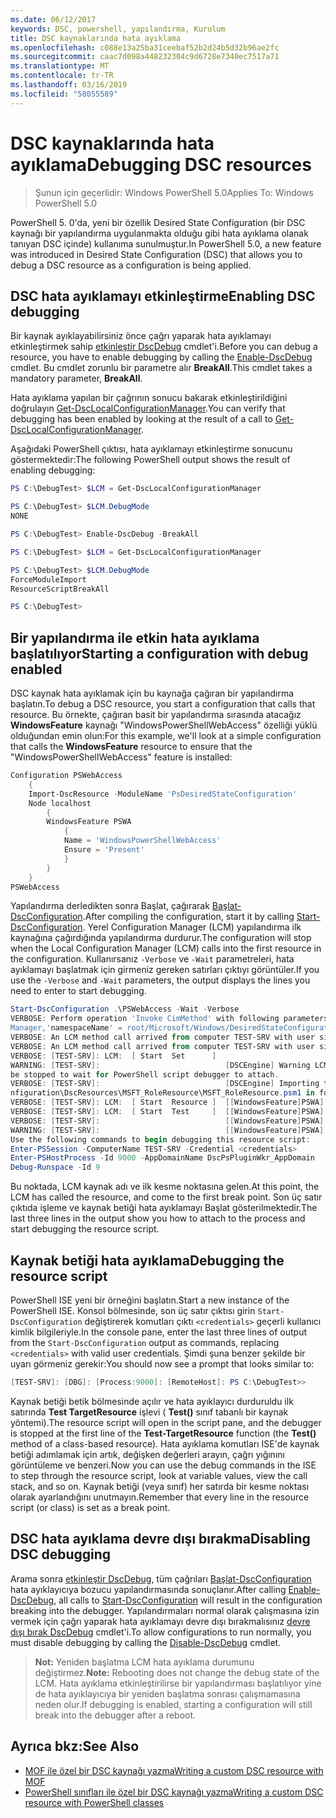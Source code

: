 ```yaml
---
ms.date: 06/12/2017
keywords: DSC, powershell, yapılandırma, Kurulum
title: DSC kaynaklarında hata ayıklama
ms.openlocfilehash: c088e13a25ba31ceebaf52b2d24b5d32b96ae2fc
ms.sourcegitcommit: caac7d098a448232304c9d6728e7340ec7517a71
ms.translationtype: MT
ms.contentlocale: tr-TR
ms.lasthandoff: 03/16/2019
ms.locfileid: "58055589"
---
```

# <a name="debugging-dsc-resources"></a><span data-ttu-id="ff99c-103">DSC kaynaklarında hata ayıklama</span><span class="sxs-lookup"><span data-stu-id="ff99c-103">Debugging DSC resources</span></span>

> <span data-ttu-id="ff99c-104">Şunun için geçerlidir: Windows PowerShell 5.0</span><span class="sxs-lookup"><span data-stu-id="ff99c-104">Applies To: Windows PowerShell 5.0</span></span>

<span data-ttu-id="ff99c-105">PowerShell 5. 0'da, yeni bir özellik Desired State Configuration (bir DSC kaynağı bir yapılandırma uygulanmakta olduğu gibi hata ayıklama olanak tanıyan DSC içinde) kullanıma sunulmuştur.</span><span class="sxs-lookup"><span data-stu-id="ff99c-105">In PowerShell 5.0, a new feature was introduced in Desired State Configuration (DSC) that allows you to debug a DSC resource as a configuration is being applied.</span></span>

## <a name="enabling-dsc-debugging"></a><span data-ttu-id="ff99c-106">DSC hata ayıklamayı etkinleştirme</span><span class="sxs-lookup"><span data-stu-id="ff99c-106">Enabling DSC debugging</span></span>
<span data-ttu-id="ff99c-107">Bir kaynak ayıklayabilirsiniz önce çağrı yaparak hata ayıklamayı etkinleştirmek sahip [etkinleştir DscDebug](/powershell/module/PSDesiredStateConfiguration/Enable-DscDebug) cmdlet'i.</span><span class="sxs-lookup"><span data-stu-id="ff99c-107">Before you can debug a resource, you have to enable debugging by calling the [Enable-DscDebug](/powershell/module/PSDesiredStateConfiguration/Enable-DscDebug) cmdlet.</span></span>
<span data-ttu-id="ff99c-108">Bu cmdlet zorunlu bir parametre alır **BreakAll**.</span><span class="sxs-lookup"><span data-stu-id="ff99c-108">This cmdlet takes a mandatory parameter, **BreakAll**.</span></span>

<span data-ttu-id="ff99c-109">Hata ayıklama yapılan bir çağrının sonucu bakarak etkinleştirildiğini doğrulayın [Get-DscLocalConfigurationManager](/powershell/module/PSDesiredStateConfiguration/Get-DscLocalConfigurationManager).</span><span class="sxs-lookup"><span data-stu-id="ff99c-109">You can verify that debugging has been enabled by looking at the result of a call to [Get-DscLocalConfigurationManager](/powershell/module/PSDesiredStateConfiguration/Get-DscLocalConfigurationManager).</span></span>

<span data-ttu-id="ff99c-110">Aşağıdaki PowerShell çıktısı, hata ayıklamayı etkinleştirme sonucunu göstermektedir:</span><span class="sxs-lookup"><span data-stu-id="ff99c-110">The following PowerShell output shows the result of enabling debugging:</span></span>


```powershell
PS C:\DebugTest> $LCM = Get-DscLocalConfigurationManager

PS C:\DebugTest> $LCM.DebugMode
NONE

PS C:\DebugTest> Enable-DscDebug -BreakAll

PS C:\DebugTest> $LCM = Get-DscLocalConfigurationManager

PS C:\DebugTest> $LCM.DebugMode
ForceModuleImport
ResourceScriptBreakAll

PS C:\DebugTest>
```


## <a name="starting-a-configuration-with-debug-enabled"></a><span data-ttu-id="ff99c-111">Bir yapılandırma ile etkin hata ayıklama başlatılıyor</span><span class="sxs-lookup"><span data-stu-id="ff99c-111">Starting a configuration with debug enabled</span></span>
<span data-ttu-id="ff99c-112">DSC kaynak hata ayıklamak için bu kaynağa çağıran bir yapılandırma başlatın.</span><span class="sxs-lookup"><span data-stu-id="ff99c-112">To debug a DSC resource, you start a configuration that calls that resource.</span></span>
<span data-ttu-id="ff99c-113">Bu örnekte, çağıran basit bir yapılandırma sırasında atacağız **WindowsFeature** kaynağı "WindowsPowerShellWebAccess" özelliği yüklü olduğundan emin olun:</span><span class="sxs-lookup"><span data-stu-id="ff99c-113">For this example, we'll look at a simple configuration that calls the **WindowsFeature** resource to ensure that the "WindowsPowerShellWebAccess" feature is installed:</span></span>

```powershell
Configuration PSWebAccess
    {
    Import-DscResource -ModuleName 'PsDesiredStateConfiguration'
    Node localhost
        {
        WindowsFeature PSWA
            {
            Name = 'WindowsPowerShellWebAccess'
            Ensure = 'Present'
            }
        }
    }
PSWebAccess
```
<span data-ttu-id="ff99c-114">Yapılandırma derledikten sonra Başlat, çağırarak [Başlat-DscConfiguration](/powershell/module/psdesiredstateconfiguration/start-dscconfiguration).</span><span class="sxs-lookup"><span data-stu-id="ff99c-114">After compiling the configuration, start it by calling [Start-DscConfiguration](/powershell/module/psdesiredstateconfiguration/start-dscconfiguration).</span></span>
<span data-ttu-id="ff99c-115">Yerel Configuration Manager (LCM) yapılandırma ilk kaynağına çağırdığında yapılandırma durdurur.</span><span class="sxs-lookup"><span data-stu-id="ff99c-115">The configuration will stop when the Local Configuration Manager (LCM) calls into the first resource in the configuration.</span></span>
<span data-ttu-id="ff99c-116">Kullanırsanız `-Verbose` ve `-Wait` parametreleri, hata ayıklamayı başlatmak için girmeniz gereken satırları çıktıyı görüntüler.</span><span class="sxs-lookup"><span data-stu-id="ff99c-116">If you use the `-Verbose` and `-Wait` parameters, the output displays the lines you need to enter to start debugging.</span></span>

```powershell
Start-DscConfiguration .\PSWebAccess -Wait -Verbose
VERBOSE: Perform operation 'Invoke CimMethod' with following parameters, ''methodName' = SendConfigurationApply,'className' = MSFT_DSCLocalConfiguration
Manager,'namespaceName' = root/Microsoft/Windows/DesiredStateConfiguration'.
VERBOSE: An LCM method call arrived from computer TEST-SRV with user sid S-1-5-21-2127521184-1604012920-1887927527-108583.
VERBOSE: An LCM method call arrived from computer TEST-SRV with user sid S-1-5-21-2127521184-1604012920-1887927527-108583.
VERBOSE: [TEST-SRV]: LCM:  [ Start  Set      ]
WARNING: [TEST-SRV]:                            [DSCEngine] Warning LCM is in Debug 'ResourceScriptBreakAll' mode.  Resource script processing will
be stopped to wait for PowerShell script debugger to attach.
VERBOSE: [TEST-SRV]:                            [DSCEngine] Importing the module C:\WINDOWS\system32\WindowsPowerShell\v1.0\Modules\PSDesiredStateCo
nfiguration\DscResources\MSFT_RoleResource\MSFT_RoleResource.psm1 in force mode.
VERBOSE: [TEST-SRV]: LCM:  [ Start  Resource ]  [[WindowsFeature]PSWA]
VERBOSE: [TEST-SRV]: LCM:  [ Start  Test     ]  [[WindowsFeature]PSWA]
VERBOSE: [TEST-SRV]:                            [[WindowsFeature]PSWA] Importing the module MSFT_RoleResource in force mode.
WARNING: [TEST-SRV]:                            [[WindowsFeature]PSWA] Resource is waiting for PowerShell script debugger to attach.
Use the following commands to begin debugging this resource script:
Enter-PSSession -ComputerName TEST-SRV -Credential <credentials>
Enter-PSHostProcess -Id 9000 -AppDomainName DscPsPluginWkr_AppDomain
Debug-Runspace -Id 9
```
<span data-ttu-id="ff99c-117">Bu noktada, LCM kaynak adı ve ilk kesme noktasına gelen.</span><span class="sxs-lookup"><span data-stu-id="ff99c-117">At this point, the LCM has called the resource, and come to the first break point.</span></span>
<span data-ttu-id="ff99c-118">Son üç satır çıktıda işleme ve kaynak betiği hata ayıklamayı Başlat gösterilmektedir.</span><span class="sxs-lookup"><span data-stu-id="ff99c-118">The last three lines in the output show you how to attach to the process and start debugging the resource script.</span></span>

## <a name="debugging-the-resource-script"></a><span data-ttu-id="ff99c-119">Kaynak betiği hata ayıklama</span><span class="sxs-lookup"><span data-stu-id="ff99c-119">Debugging the resource script</span></span>

<span data-ttu-id="ff99c-120">PowerShell ISE yeni bir örneğini başlatın.</span><span class="sxs-lookup"><span data-stu-id="ff99c-120">Start a new instance of the PowerShell ISE.</span></span>
<span data-ttu-id="ff99c-121">Konsol bölmesinde, son üç satır çıktısı girin `Start-DscConfiguration` değiştirerek komutları çıktı `<credentials>` geçerli kullanıcı kimlik bilgileriyle.</span><span class="sxs-lookup"><span data-stu-id="ff99c-121">In the console pane, enter the last three lines of output from the `Start-DscConfiguration` output as commands, replacing `<credentials>` with valid user credentials.</span></span>
<span data-ttu-id="ff99c-122">Şimdi şuna benzer şekilde bir uyarı görmeniz gerekir:</span><span class="sxs-lookup"><span data-stu-id="ff99c-122">You should now see a prompt that looks similar to:</span></span>

```powershell
[TEST-SRV]: [DBG]: [Process:9000]: [RemoteHost]: PS C:\DebugTest>>
```

<span data-ttu-id="ff99c-123">Kaynak betiği betik bölmesinde açılır ve hata ayıklayıcı durduruldu ilk satırında **Test TargetResource** işlevi ( **Test()** sınıf tabanlı bir kaynak yöntemi).</span><span class="sxs-lookup"><span data-stu-id="ff99c-123">The resource script will open in the script pane, and the debugger is stopped at the first line of the **Test-TargetResource** function (the **Test()** method of a class-based resource).</span></span>
<span data-ttu-id="ff99c-124">Hata ayıklama komutları ISE'de kaynak betiği adımlamak için artık, değişken değerleri arayın, çağrı yığınını görüntüleme ve benzeri.</span><span class="sxs-lookup"><span data-stu-id="ff99c-124">Now you can use the debug commands in the ISE to step through the resource script, look at variable values, view the call stack, and so on.</span></span> <span data-ttu-id="ff99c-125">Kaynak betiği (veya sınıf) her satırda bir kesme noktası olarak ayarlandığını unutmayın.</span><span class="sxs-lookup"><span data-stu-id="ff99c-125">Remember that every line in the resource script (or class) is set as a break point.</span></span>

## <a name="disabling-dsc-debugging"></a><span data-ttu-id="ff99c-126">DSC hata ayıklama devre dışı bırakma</span><span class="sxs-lookup"><span data-stu-id="ff99c-126">Disabling DSC debugging</span></span>

<span data-ttu-id="ff99c-127">Arama sonra [etkinleştir DscDebug](/powershell/module/PSDesiredStateConfiguration/Enable-DscDebug), tüm çağrıları [Başlat-DscConfiguration](/powershell/module/psdesiredstateconfiguration/start-dscconfiguration) hata ayıklayıcıya bozucu yapılandırmasında sonuçlanır.</span><span class="sxs-lookup"><span data-stu-id="ff99c-127">After calling [Enable-DscDebug](/powershell/module/PSDesiredStateConfiguration/Enable-DscDebug), all calls to [Start-DscConfiguration](/powershell/module/psdesiredstateconfiguration/start-dscconfiguration) will result in the configuration breaking into the debugger.</span></span> <span data-ttu-id="ff99c-128">Yapılandırmaları normal olarak çalışmasına izin vermek için çağrı yaparak hata ayıklamayı devre dışı bırakmalısınız [devre dışı bırak DscDebug](/powershell/module/PSDesiredStateConfiguration/Disable-DscDebug) cmdlet'i.</span><span class="sxs-lookup"><span data-stu-id="ff99c-128">To allow configurations to run normally, you must disable debugging by calling the [Disable-DscDebug](/powershell/module/PSDesiredStateConfiguration/Disable-DscDebug) cmdlet.</span></span>

><span data-ttu-id="ff99c-129">**Not:** Yeniden başlatma LCM hata ayıklama durumunu değiştirmez.</span><span class="sxs-lookup"><span data-stu-id="ff99c-129">**Note:** Rebooting does not change the debug state of the LCM.</span></span> <span data-ttu-id="ff99c-130">Hata ayıklama etkinleştirilirse bir yapılandırması başlatılıyor yine de hata ayıklayıcıya bir yeniden başlatma sonrası çalışmamasına neden olur.</span><span class="sxs-lookup"><span data-stu-id="ff99c-130">If debugging is enabled, starting a configuration will still break into the debugger after a reboot.</span></span>

## <a name="see-also"></a><span data-ttu-id="ff99c-131">Ayrıca bkz:</span><span class="sxs-lookup"><span data-stu-id="ff99c-131">See Also</span></span>

- [<span data-ttu-id="ff99c-132">MOF ile özel bir DSC kaynağı yazma</span><span class="sxs-lookup"><span data-stu-id="ff99c-132">Writing a custom DSC resource with MOF</span></span>](../resources/authoringResourceMOF.md)
- [<span data-ttu-id="ff99c-133">PowerShell sınıfları ile özel bir DSC kaynağı yazma</span><span class="sxs-lookup"><span data-stu-id="ff99c-133">Writing a custom DSC resource with PowerShell classes</span></span>](../resources/authoringResourceClass.md)
